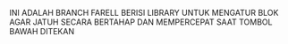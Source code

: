 INI ADALAH BRANCH FARELL
BERISI LIBRARY UNTUK MENGATUR BLOK AGAR JATUH SECARA BERTAHAP DAN MEMPERCEPAT SAAT TOMBOL BAWAH DITEKAN
